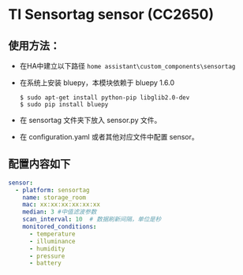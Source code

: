 # TI Sensortag sensor (CC2650)

## 使用方法：

- 在HA中建立以下路径 `home assistant\custom_components\sensortag`
- 在系统上安装 bluepy，本模块依赖于 bluepy 1.6.0
  ```shell
  $ sudo apt-get install python-pip libglib2.0-dev
  $ sudo pip install bluepy
  ```

- 在 sensortag 文件夹下放入 sensor.py 文件。
- 在 configuration.yaml 或者其他对应文件中配置 sensor。

## 配置内容如下

``` yaml
sensor:
  - platform: sensortag
    name: storage_room
    mac: xx:xx:xx:xx:xx:xx
    median: 3 #中值滤波参数
    scan_interval: 10  # 数据刷新间隔，单位是秒
    monitored_conditions:
      - temperature
      - illuminance
      - humidity
      - pressure
      - battery

```